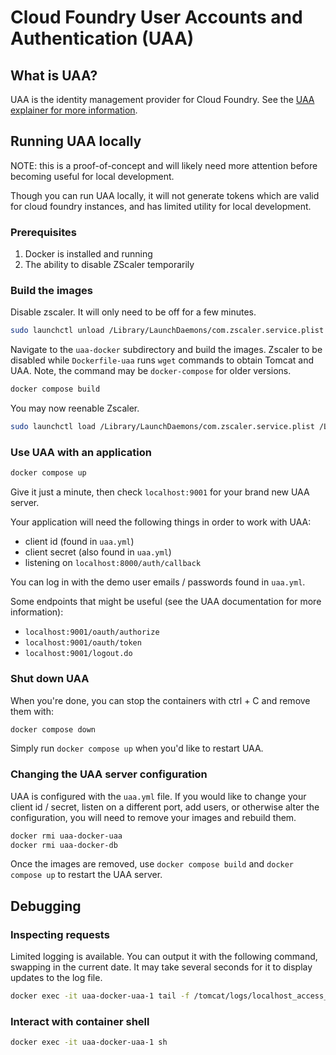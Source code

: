 # Cloud Foundry User Accounts and Authentication (UAA)

## What is UAA?

UAA is the identity management provider for Cloud Foundry. See the [UAA explainer for more information](../docs/explainers/uaa-cloud-foundry-user-accounts).

## Running UAA locally

NOTE: this is a proof-of-concept and will likely need more attention before becoming useful for local development.

Though you can run UAA locally, it will not generate tokens which are valid for cloud foundry instances, and has limited utility for local development.

### Prerequisites

1. Docker is installed and running
2. The ability to disable ZScaler temporarily

### Build the images

Disable zscaler. It will only need to be off for a few minutes.

```bash
sudo launchctl unload /Library/LaunchDaemons/com.zscaler.service.plist /Library/LaunchDaemons/com.zscaler.tunnel.plist
```

Navigate to the `uaa-docker` subdirectory and build the images. Zscaler to be disabled while `Dockerfile-uaa` runs `wget` commands to obtain Tomcat and UAA. Note, the command may be `docker-compose` for older versions.

```bash
docker compose build
```

You may now reenable Zscaler.

```bash
sudo launchctl load /Library/LaunchDaemons/com.zscaler.service.plist /Library/LaunchDaemons/com.zscaler.tunnel.plist
```

### Use UAA with an application

```bash
docker compose up
```

Give it just a minute, then check `localhost:9001` for your brand new UAA server.

Your application will need the following things in order to work with UAA:

- client id (found in `uaa.yml`)
- client secret (also found in `uaa.yml`)
- listening on `localhost:8000/auth/callback`

You can log in with the demo user emails / passwords found in `uaa.yml`.

Some endpoints that might be useful (see the UAA documentation for more information):

- `localhost:9001/oauth/authorize`
- `localhost:9001/oauth/token`
- `localhost:9001/logout.do`

### Shut down UAA

When you're done, you can stop the containers with ctrl + C and remove them with:

```bash
docker compose down
```

Simply run `docker compose up` when you'd like to restart UAA.

### Changing the UAA server configuration

UAA is configured with the `uaa.yml` file. If you would like to change your client id / secret, listen on a different port, add users, or otherwise alter the configuration, you will need to remove your images and rebuild them.

```bash
docker rmi uaa-docker-uaa
docker rmi uaa-docker-db
```

Once the images are removed, use `docker compose build` and `docker compose up` to restart the UAA server.

## Debugging

### Inspecting requests

Limited logging is available. You can output it with the following command, swapping in the current date. It may take several seconds for it to display updates to the log file.

```bash
docker exec -it uaa-docker-uaa-1 tail -f /tomcat/logs/localhost_access_log.2024-03-11.txt
```

### Interact with container shell

```bash
docker exec -it uaa-docker-uaa-1 sh
```

